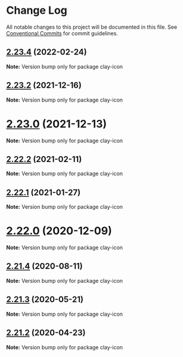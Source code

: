 # Change Log

All notable changes to this project will be documented in this file.
See [Conventional Commits](https://conventionalcommits.org) for commit guidelines.

## [2.23.4](https://github.com/liferay/clay/compare/v2.23.3...v2.23.4) (2022-02-24)

**Note:** Version bump only for package clay-icon





## [2.23.2](https://github.com/liferay/clay/compare/v2.23.1...v2.23.2) (2021-12-16)

**Note:** Version bump only for package clay-icon





# [2.23.0](https://github.com/liferay/clay/tree/master/packages/clay-icon/compare/v2.22.4...v2.23.0) (2021-12-13)

**Note:** Version bump only for package clay-icon





## [2.22.2](https://github.com/liferay/clay/tree/master/packages/clay-icon/compare/v2.22.1...v2.22.2) (2021-02-11)

**Note:** Version bump only for package clay-icon





## [2.22.1](https://github.com/liferay/clay/tree/master/packages/clay-icon/compare/v2.22.0...v2.22.1) (2021-01-27)

**Note:** Version bump only for package clay-icon





# [2.22.0](https://github.com/liferay/clay/tree/master/packages/clay-icon/compare/v2.21.5...v2.22.0) (2020-12-09)

**Note:** Version bump only for package clay-icon





## [2.21.4](https://github.com/liferay/clay/tree/master/packages/clay-icon/compare/v2.21.3...v2.21.4) (2020-08-11)

**Note:** Version bump only for package clay-icon





## [2.21.3](https://github.com/liferay/clay/tree/master/packages/clay-icon/compare/v2.21.2...v2.21.3) (2020-05-21)

**Note:** Version bump only for package clay-icon





## [2.21.2](https://github.com/liferay/clay/tree/master/packages/clay-icon/compare/v2.21.1...v2.21.2) (2020-04-23)

**Note:** Version bump only for package clay-icon
